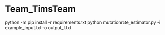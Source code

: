 # Team_TimsTeam

python -m pip install -r requirements.txt
python mutationrate_estimator.py -i example_input.txt -o output_I.txt